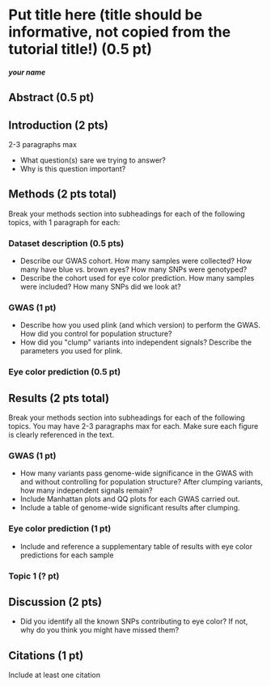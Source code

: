 # Put title here (title should be informative, not copied from the tutorial title!) (0.5 pt)
##### your name

## Abstract (0.5 pt)

## Introduction (2 pts)

2-3 paragraphs max
* What question(s) sare we trying to answer?
* Why is this question important?

## Methods (2 pts total)

Break your methods section into subheadings for each of the following topics, with 1 paragraph for each:

### Dataset description (0.5 pts)
* Describe our GWAS cohort. How many samples were collected? How many have blue vs. brown eyes? How many SNPs were genotyped?
* Describe the cohort used for eye color prediction. How many samples were included? How many SNPs did we look at?

### GWAS (1 pt)
* Describe how you used plink (and which version) to perform the GWAS. How did you control for population structure?
* How did you "clump" variants into independent signals? Describe the parameters you used for plink.

### Eye color prediction (0.5 pt)

## Results (2 pts total)

Break your methods section into subheadings for each of the following topics.
You may have 2-3 paragraphs max for each. Make sure each figure is clearly referenced in the text.

### GWAS (1 pt)
* How many variants pass genome-wide significance in the GWAS with and without controlling for population structure? After clumping variants, how many independent signals remain?
* Include Manhattan plots and QQ plots for each GWAS carried out.
* Include a table of genome-wide significant results after clumping.

### Eye color prediction (1 pt)
* Include and reference a supplementary table of results with eye color predictions for each sample

### Topic 1 (? pt)

## Discussion (2 pts)
* Did you identify all the known SNPs contributing to eye color? If not, why do you think you might have missed them?

## Citations (1 pt)
Include at least one citation

